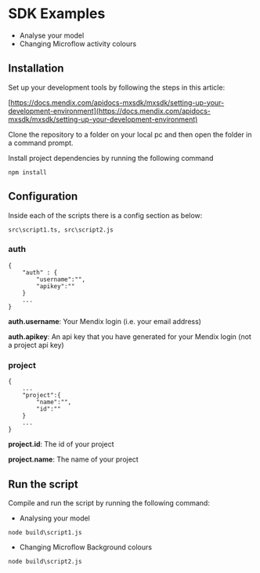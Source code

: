 # SDK Examples
* Analyse your model
* Changing Microflow activity colours


## Installation
Set up your development tools by following the steps in this article:

[https://docs.mendix.com/apidocs-mxsdk/mxsdk/setting-up-your-development-environment](https://docs.mendix.com/apidocs-mxsdk/mxsdk/setting-up-your-development-environment)

Clone the repository to a folder on your local pc and then open the folder in a command prompt. 

Install project dependencies by running the following command

`npm install`

## Configuration

Inside each of the scripts there is a config section as below:

``` 
src\script1.ts, src\script2.js 
```

### auth

```
{
    "auth" : {
        "username":"",
        "apikey":""
    }
    ...
}
```

**auth.username**: Your Mendix login (i.e. your email address)

**auth.apikey**: An api key that you have generated for your Mendix login (not a project api key)

### project
```
{
    ...
    "project":{
        "name":"",
        "id":""
    }
    ...
}
```

**project.id**: The id of your project

**project.name**: The name of your project

## Run the script
Compile and run the script by running the following command:

* Analysing your model

``` 
node build\script1.js
```

* Changing Microflow Background colours

``` 
node build\script2.js
```
